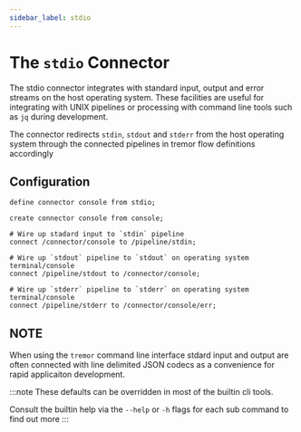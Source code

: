 ```yaml
---
sidebar_label: stdio
---
```

# The `stdio` Connector

The stdio connector integrates with standard input, output and error
streams on the host operating system. These facilities are useful for
integrating with UNIX pipelines or processing with command line tools
such as `jq` during development.

The connector redirects `stdin`, `stdout` and `stderr` from the host operating
system through the connected pipelines in tremor flow definitions accordingly

## Configuration

```troy
define connector console from stdio;

create connector console from console;

# Wire up stadard input to `stdin` pipeline
connect /connector/console to /pipeline/stdin;

# Wire up `stdout` pipeline to `stdout` on operating system terminal/console
connect /pipeline/stdout to /connector/console;

# Wire up `stderr` pipeline to `stderr` on operating system terminal/console
connect /pipeline/stderr to /connector/console/err;
```

## NOTE

When using the `tremor` command line interface stdard input and output are
often connected with line delimited JSON codecs as a convenience for rapid
applicaiton development.

:::note
These defaults can be overridden in most of the builtin cli tools.

Consult the builtin help via the `--help` or `-h` flags for each
sub command to find out more
:::

